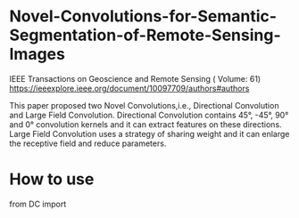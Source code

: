 # Novel-Convolutions-for-Semantic-Segmentation-of-Remote-Sensing-Images
 IEEE Transactions on Geoscience and Remote Sensing ( Volume: 61)
 https://ieeexplore.ieee.org/document/10097709/authors#authors
 
 
 This paper proposed two Novel Convolutions,i.e., Directional Convolution and Large Field Convolution. Directional Convolution contains 45°, -45°, 90° and 0° convolution kernels and it can extract features on these directions. Large Field Convolution uses a strategy of sharing weight and it can enlarge the receptive field and reduce parameters.

# How to use
from DC import 

